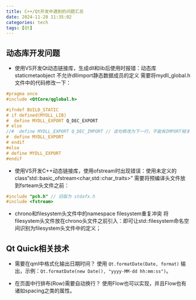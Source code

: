 ```yaml
---
title: C++/Qt开发中遇到的问题汇总
date: 2024-11-28 11:35:02
categories: tech
tags: [Qt]
---
```


## 动态库开发问题
- 使用VS开发Qt动态链接库，生成dll和lib后使用时报错：动态库 staticmetaobject 不允许dllimport静态数据成员的定义
需要将mydll_global.h文件中的代码修改一下：
<!-- more -->

```c++
#pragma once
#include <QtCore/qglobal.h>

#ifndef BUILD_STATIC
# if defined(MYDLL_LIB)
#  define MYDLL_EXPORT Q_DEC_EXPORT
# else
//#  define MYDLL_EXPORT Q_DEC_IMPORT // 该句修改为下一行，不能有IMPORT相关代码
#  define MYDLL_EXPORT
# endif
#else
# define MYDLL_EXPORT
#endif
```
- 使用VS开发C++动态链接库，使用ofstream时出现错误：使用未定义的 class“std::basic_ofstream<char,std::char_traits<char>>”
需要将预编译头文件放到fsrteam头文件之前：
```c++
#include "pch.h" // 旧版为 stdafx.h
#include <fstream>
```
- chrono和filesystem头文件中的namespace filesystem重复冲突
将filesystem头文件放在chrono头文件之前引入：即可让std::filesystem命名空间识别为filesystem头文件中的定义；

## Qt Quick相关技术
- 需要在qml中格式化输出日期时间？
使用 `Qt.formatDate(Date, format)` 输出，示例：`Qt.formatDate(new Date(), "yyyy-MM-dd hh:mm:ss")`。

- 在页面中行排布(Row)需要自动换行？
使用Flow也可以实现，并且Flow也有诸如spacing之类的属性。
